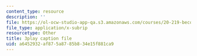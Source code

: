 ```yaml
---
content_type: resource
description: ''
file: https://ol-ocw-studio-app-qa.s3.amazonaws.com/courses/20-219-becoming-the-next-bill-nye-writing-and-hosting-the-educational-show-january-iap-2015/a6452932af875a8785b834e15f881ca9_PfbifHBnFJA.vtt
file_type: application/x-subrip
resourcetype: Other
title: 3play caption file
uid: a6452932-af87-5a87-85b8-34e15f881ca9
---
```

